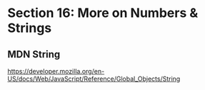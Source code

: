 # Section 16: More on Numbers & Strings

## MDN String

https://developer.mozilla.org/en-US/docs/Web/JavaScript/Reference/Global_Objects/String
